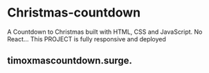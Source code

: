 # Christmas-countdown
A Countdown to Christmas built with HTML, CSS and JavaScript. No React...
This PROJECT is fully responsive and deployed 
## timoxmascountdown.surge.
